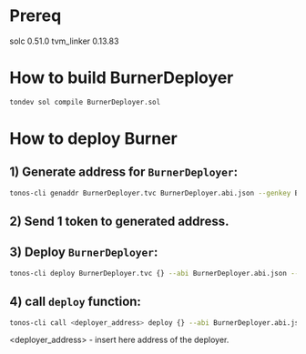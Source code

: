 # Prereq

solc 0.51.0
tvm_linker 0.13.83

# How to build BurnerDeployer

```bash
tondev sol compile BurnerDeployer.sol
```

# How to deploy Burner

## 1) Generate address for `BurnerDeployer`:

```bash
tonos-cli genaddr BurnerDeployer.tvc BurnerDeployer.abi.json --genkey BurnerDeployer.keys.json
```
## 2) Send 1 token to generated address.

## 3) Deploy `BurnerDeployer`:

```bash
tonos-cli deploy BurnerDeployer.tvc {} --abi BurnerDeployer.abi.json --sign BurnerDeployer.keys.json
```

## 4) call `deploy` function:

```bash
tonos-cli call <deployer_address> deploy {} --abi BurnerDeployer.abi.json --sign BurnerDeployer.keys.json
```
<deployer_address> - insert here address of the deployer.
